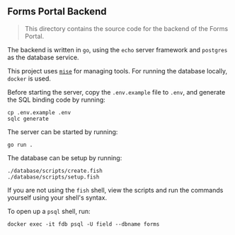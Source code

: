 ## Forms Portal Backend

> This directory contains the source code for the backend of the Forms Portal.

The backend is written in `go`, using the `echo` server framework and `postgres`
as the database service.

This project uses [`mise`](https://github.com/jdx/mise) for managing tools.
For running the database locally, `docker` is used.

Before starting the server, copy the `.env.example` file to `.env`, and generate
the SQL binding code by running:

```
cp .env.example .env
sqlc generate
```

The server can be started by running:

```fish
go run .
```

The database can be setup by running:

```fish
./database/scripts/create.fish
./database/scripts/setup.fish
```

If you are not using the `fish` shell, view the scripts and run the commands
yourself using your shell's syntax.

To open up a `psql` shell, run:

```fish
docker exec -it fdb psql -U field --dbname forms
```
